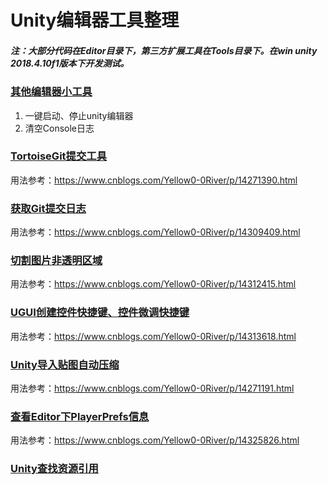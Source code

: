 # Unity编辑器工具整理
##### 注：大部分代码在Editor目录下，第三方扩展工具在Tools目录下。在win unity 2018.4.10f1版本下开发测试。
### [其他编辑器小工具](https://github.com/zhang00lei/UnityEditorTools/tree/main/UnityEditorTools/Assets/Editor/OtherTools)
1. 一键启动、停止unity编辑器
2. 清空Console日志
### [TortoiseGit提交工具](https://github.com/zhang00lei/UnityEditorTools/tree/main/UnityEditorTools/Assets/Editor/TortoiseGit)
用法参考：https://www.cnblogs.com/Yellow0-0River/p/14271390.html
### [获取Git提交日志](https://github.com/zhang00lei/UnityEditorTools/tree/main/UnityEditorTools/Assets/Editor/GitLog)
用法参考：https://www.cnblogs.com/Yellow0-0River/p/14309409.html
### [切割图片非透明区域](https://github.com/zhang00lei/UnityEditorTools/tree/main/UnityEditorTools/Assets/Editor/SplitImgTools)
用法参考：https://www.cnblogs.com/Yellow0-0River/p/14312415.html
### [UGUI创建控件快捷键、控件微调快捷键](https://github.com/zhang00lei/UnityEditorTools/tree/main/UnityEditorTools/Assets/Editor/UGUIEditor)
用法参考：https://www.cnblogs.com/Yellow0-0River/p/14313618.html
### [Unity导入贴图自动压缩](https://github.com/zhang00lei/UnityEditorTools/tree/main/UnityEditorTools/Assets/Editor/TextureImportSetting)
用法参考：https://www.cnblogs.com/Yellow0-0River/p/14271191.html
### [查看Editor下PlayerPrefs信息](https://github.com/zhang00lei/UnityEditorTools/tree/main/UnityEditorTools/Assets/Editor/PlayerPrefsEditor)
用法参考：https://www.cnblogs.com/Yellow0-0River/p/14325826.html
### [Unity查找资源引用](https://github.com/blueberryzzz/ReferenceFinder)
